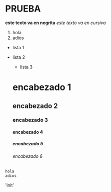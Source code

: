 # PRUEBA
**este texto va en negrita**
*este texto va en cursiva*
1. hola
2. adios

* lista 1
* lista 2
  * lista 3
  
  # encabezado 1
  ## encabezado 2
  ### encabezado 3
  #### encabezado 4
  ##### encabezado 5
  ###### encabezado 6

~~~
hola
adios
~~~

'init'
